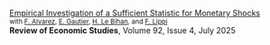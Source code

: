[Empirical Investigation of a Sufficient Statistic for Monetary Shocks](/files/Restud2025.pdf)   
<small>with [F. Alvarez](https://alvarezfernando.com), [E. Gautier](https://sites.google.com/site/erwangautiereconomics/), [H. Le Bihan](https://www.banque-france.fr/en/herve-le-bihan), and [F. Lippi](https://sites.google.com/view/francesco-lippi/bio)</small>   
**Review of Economic Studies**, Volume 92, Issue 4, July 2025
